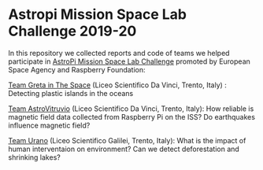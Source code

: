 
# Astropi Mission Space Lab Challenge 2019-20

In this repository we collected reports and code of teams we helped participate in [AstroPi Mission Space Lab Challenge](https://astro-pi.org/missions/space-lab/) promoted by European Space Agency and Raspberry Foundation:

[Team Greta in The Space](gretainthespace) (Liceo Scientifico Da Vinci, Trento, Italy) : Detecting plastic islands in the oceans

[Team AstroVitruvio](astrovitruvio) (Liceo Scientifico Da Vinci, Trento, Italy): How reliable is magnetic field data collected from Raspberry Pi on the ISS? Do earthquakes influence magnetic field?

[Team Urano](uranoteam) (Liceo Scientifico Galilei, Trento, Italy): What is the impact of human interventaion on environment? Can we detect deforestation and shrinking lakes?


